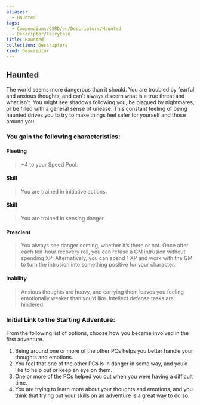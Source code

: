 ```yaml
---
aliases:
  - Haunted
tags:
  - Compendiums/CSRD/en/Descriptors/Haunted
  - Descriptor/Fairytale
title: Haunted
collection: Descriptors
kind: Descriptor
---
```

## Haunted  
The world seems more dangerous than it should. You are troubled by fearful and anxious thoughts, and can’t always discern what is a true threat and what isn’t. You might see shadows following you, be plagued by nightmares, or be filled with a general sense of unease. This constant feeling of being haunted drives you to try to make things feel safer for yourself and those around you.
### You gain the following characteristics:
#### Fleeting
>+4 to your Speed Pool.
#### Skill
>You are trained in initiative actions.
#### Skill
>You are trained in sensing danger.
#### Prescient
>You always see danger coming, whether it’s there or not. Once after each ten-hour recovery roll, you can refuse a GM intrusion without spending XP. Alternatively, you can spend 1 XP and work with the GM to turn the intrusion into something positive for your character.
#### Inability
>Anxious thoughts are heavy, and carrying them leaves you feeling emotionally weaker than you’d like. Intellect defense tasks are hindered.
### Initial Link to the Starting Adventure:
From the following list of options, choose how you became involved in the first adventure.
1. Being around one or more of the other PCs helps you better handle your thoughts and emotions.
2. You feel that one of the other PCs is in danger in some way, and you’d like to help out or keep an eye on them.
3. One or more of the PCs helped you out when you were having a difficult time.
4. You are trying to learn more about your thoughts and emotions, and you think that trying out your skills on an adventure is a great way to do so.




